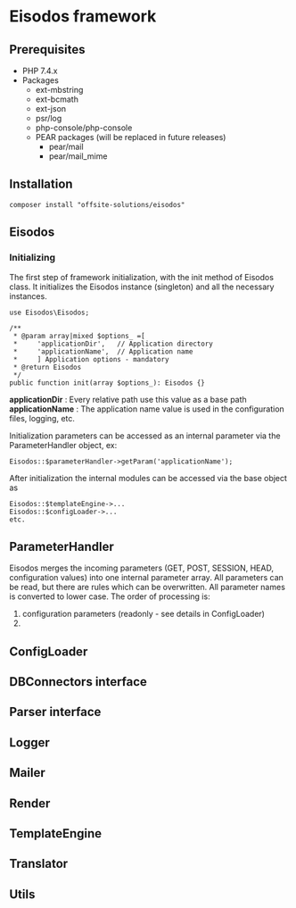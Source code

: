 # Eisodos framework

## Prerequisites
- PHP 7.4.x
- Packages
  - ext-mbstring
  - ext-bcmath
  - ext-json
  - psr/log
  - php-console/php-console
  - PEAR packages (will be replaced in future releases)
    - pear/mail
    - pear/mail_mime

## Installation
```
composer install "offsite-solutions/eisodos"
```

## Eisodos

### Initializing
The first step of framework initialization, with the init method of Eisodos class.
It initializes the Eisodos instance (singleton) and all the necessary instances.
```
use Eisodos\Eisodos;

/**
 * @param array|mixed $options_ =[
 *     'applicationDir',   // Application directory
 *     'applicationName',  // Application name
 *     ] Application options - mandatory
 * @return Eisodos
 */
public function init(array $options_): Eisodos {}
```
**applicationDir** : Every relative path use this value as a base path\
**applicationName** : The application name value is used in the configuration files, logging, etc.

Initialization parameters can be accessed as an internal parameter via the ParameterHandler object, ex: 
```
Eisodos::$parameterHandler->getParam('applicationName');
```

After initialization the internal modules can be accessed via the base object as
```
Eisodos::$templateEngine->...
Eisodos::$configLoader->...
etc.
```

## ParameterHandler
Eisodos merges the incoming parameters (GET, POST, SESSION, HEAD, configuration values) into one internal parameter array. All parameters can be read, but there are rules which can be overwritten. All parameter names is converted to lower case. The order of processing is:
1. configuration parameters (readonly - see details in ConfigLoader)
2. 

## ConfigLoader

## DBConnectors interface

## Parser interface

## Logger

## Mailer

## Render

## TemplateEngine

## Translator

## Utils
